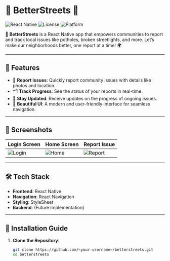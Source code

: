 # 🌟 BetterStreets 🌟

![React Native](https://img.shields.io/badge/React%20Native-0.72-blue?style=for-the-badge)
![License](https://img.shields.io/badge/License-MIT-green?style=for-the-badge)
![Platform](https://img.shields.io/badge/Platform-iOS%20%7C%20Android-orange?style=for-the-badge)

🚀 **BetterStreets** is a React Native app that empowers communities to report and track local issues like potholes, broken streetlights, and more. Let’s make our neighborhoods better, one report at a time! 🌍

---

## 🌈 Features

- 📍 **Report Issues**: Quickly report community issues with details like photos and location.
- 🗂️ **Track Progress**: See the status of your reports in real-time.
- 🔔 **Stay Updated**: Receive updates on the progress of ongoing issues.
- 🎨 **Beautiful UI**: A modern and user-friendly interface for seamless navigation.

---

## 📱 Screenshots

| **Login Screen**                          | **Home Screen**                          | **Report Issue**                         |
|-------------------------------------------|------------------------------------------|------------------------------------------|
| ![Login](https://via.placeholder.com/150) | ![Home](https://via.placeholder.com/150) | ![Report](https://via.placeholder.com/150) |

---

## 🛠️ Tech Stack

- **Frontend**: React Native
- **Navigation**: React Navigation
- **Styling**: StyleSheet
- **Backend**: (Future Implementation)

---

## 🚀 Installation Guide

1. **Clone the Repository**:
   ```bash
   git clone https://github.com/<your-username>/betterstreets.git
   cd betterstreets
